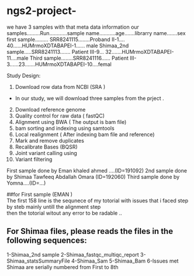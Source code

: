 # ngs2-project-

we have 3 samples with that meta data information 
our samples.........Run............sample name...........age.......librarry name.......sex 
first sample......... SRR8241115........Proband II-1.... 40......HUMrmoXDTABAPEI-1...... male 
Shimaa_2nd sample.....SRR8241113....... Patient III-9... 32.......HUMrmoXDTABAPEI-11....male 
 Third sample........SRR8241116...... Patient III-3......23.......HUMrmoXDTABAPEI-10....femal 

Study Design:
1) Download row data from NCBI (SRA )
- In our study, we will download three samples from the prject .
2)  Download reference genome 
3) Quality control for raw data ( fastQC)  
4)  Alignment using BWA ( The output is bam file)
5) bam sorting and indexing using samtools 
6) Local realignment ( After indexing bam file and reference)
6)  Mark and remove duplicates 
7) Recalibrate Bases (BQSR)
7) Joint variant calling using 
8)  Variant filtering 


First sample done by Eman khaled ahmed ....(ID=191092)
2nd sample done by Shimaa Tawfeeq Abdallah Omara (ID=192060)
Third sample done by Yomna....(ID=...)


##for First sample  (EMAN )  
The first 158 line is the sequnece of my totorial with issues that i faced step by steb mainly untill the alignment step  
then the totorial witout any error to be radable .. 

## For Shimaa files, please reads the files in the following sequences:
1-Shimaa_2nd sample
2-Shimaa_fastqc_multiqc_report
3-Shimaa_statsSummaryFile
4-Shimaa_Sam
5-Shimaa_Bam
6-Issues met Shimaa are serially numbered from First to 8th 
